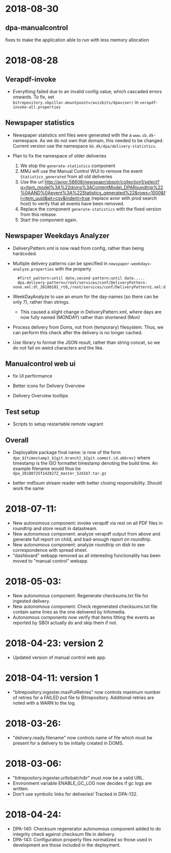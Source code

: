 
2018-08-30
=============

dpa-manualcontrol
--------------
fixes to make the application able to run with less memory allocation


2018-08-28
=============

Verapdf-invoke
--------------
* Everything failed due to an invalid config value, which cascaded errors onwards. To fix, set `bitrepository.sbpillar.mountpoint=/avisbits/dpaviser/` in `verapdf-invoke-all.properties` 


Newspaper statistics
--------------------
* Newspaper statistics xml files were generated with the a `www.sb.dk`-namespace. As we do not own that domain, this needed to be changed.
  Current version use the namespace `kb.dk/dpa/delivery-statistics`.
  
* Plan to fix the namespace of older deliveries
    1. We stop the `generate-statistics` component
    2. MMJ will use the Manual Control WUI to remove the event `Statistics_generated` from all old deliveries
    3. Use the url <http://avior:58608/newspapr/sbsolr/collection1/select?q=item_model%3A%22doms%3AContentModel_DPARoundtrip%22%0AAND%0Aevent%3A%22Statistics_generated%22&rows=1000&fl=item_uuid&wt=csv&indent=true> (replace avior with prod search host) to verify that all events have been removed.
    3. Replace the component `generate-statistics` with the fixed version from this release.
    4. Start the component again.
  

Newspaper Weekdays Analyzer
----------------------------

* DeliveryPattern.xml is now read from config, rather than being hardcoded.

* Multiple delivery patterns can be specified in `newspaper-weekdays-analyze.properties` with the property

        #first pattern:until date,second pattern:until date.....
        dpa.delivery-pattern=/root/services/conf/DeliveryPattern-none.xml:dl_20180101_rt0,/root/services/conf/DeliveryPattern1.xml:dl_20180922_rt0,/root/services/conf/DeliveryPattern2.xml

* WeekDayAnalyze to use an enum for the day-names (so there can be only 7), rather than strings.
    * This caused a slight change in DeliveryPattern.xml, where days are now fully named (MONDAY) rather than shortened (Mon)

* Process delivery from Doms, not from (temporary) filesystem. Thus, we can perform this check after the delivery is no longer cached.

* Use library to format the JSON result, rather than string concat, so we do not fail on weird characters and the like.


Manualcontrol web ui
--------------------

* fix UI performance

* Better icons for Delivery Overview

* Delivery Overview tooltips

Test setup
-----------

* Scripts to setup restartable remote vagrant 


Overall
--------
* Deployalble package final name: is now of the form `dpa_${timestamp}_${git.branch}_${git.commit.id.abbrev}` where timestamp is the ISO formattet timestamp denoting the build time. An example filename would thus be `dpa_20180725T142827Z_master_52d1b7.tar.gz`

* better md5sum stream reader with better closing responsibility. Should work the same


2018-07-11:
==========

* New autonomous component: invoke verapdf via rest on all PDF files in roundtrip and store result in datastream.
* New autonomous component: analyze verapdf output from above and generate full report on child, and bad-enough report on roundtrip.
* New autonomous component: analyze roundtrip on disk to see correspondence with spread sheet.
* "dashboard" webapp removed as all interesting functionality has been moved to "manual control" webapp.

2018-05-03:
===========

* New autonomous component: Regenerate checksums.txt file for ingested delivery.
* New autonomous component: Check regenerated checksums.txt file contain same lines as the one delivered by Infomedia.
* Autonomous components now verify that items fitting the events as reported by SBOI actually do and skip them if not. 

2018-04-23:  version 2
======================

* Updated version of manual control web app.

2018-04-11:  version 1
======================

* "bitrepository.ingester.maxPutRetries" now controls maximum number of retries
   for a FAILED put file to Bitrepository.  Additional retries are noted with
   a WARN to the log.

2018-03-26:
===========

* "delivery.ready.filename" now controls name of file which must be
  present for a delivery to be initially created in DOMS.

2018-03-06:
===========

* "bitrepository.ingester.urltobatchdir" must now be a valid URL.
* Environment variable ENABLE_GC_LOG now decides if gc logs are written.
* Don't use symbolic links for deliveries!  Tracked in DPA-132.

2018-04-24:
==========

* DPA-140: Checksum regenerator autonomous component added to do integrity check against
checksum file in delivery.
* DPA-143: Configuration property files normalized so those used in development are those included in the deployment.

